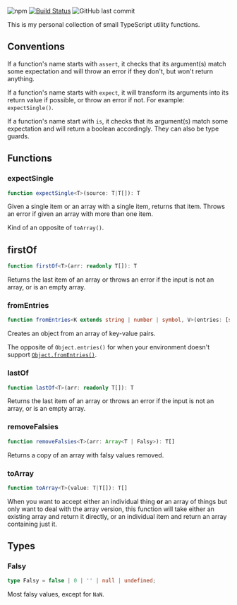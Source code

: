 ![npm](https://img.shields.io/npm/v/@mtti/funcs) [![Build Status](https://travis-ci.org/mtti/funcs.svg?branch=master)](https://travis-ci.org/mtti/funcs) ![GitHub last commit](https://img.shields.io/github/last-commit/mtti/funcs)

This is my personal collection of small TypeScript utility functions.

## Conventions

If a function's name starts with `assert`, it checks that its argument(s) match some expectation and will throw an error if they don't, but won't return anything.

If a function's name starts with `expect`, it will transform its arguments into its return value if possible, or throw an error if not. For example: `expectSingle()`.

If a function's name start with `is`, it checks that its argument(s) match some expectation and will return a boolean accordingly. They can also be type guards.

## Functions

### expectSingle

```typescript
function expectSingle<T>(source: T|T[]): T
```

Given a single item or an array with a single item, returns that item. Throws an error if given an array with more than one item.

Kind of an opposite of `toArray()`.

## firstOf

```typescript
function firstOf<T>(arr: readonly T[]): T
```

Returns the last item of an array or throws an error if the input is not an array, or is an empty array.

### fromEntries

```typescript
function fromEntries<K extends string | number | symbol, V>(entries: [string, V][]): Record<K, V>
```

Creates an object from an array of key-value pairs.

The opposite of `Object.entries()` for when your environment doesn't support [`Object.fromEntries()`](https://developer.mozilla.org/en-US/docs/Web/JavaScript/Reference/Global_Objects/Object/fromEntries).

### lastOf

```typescript
function lastOf<T>(arr: readonly T[]): T
```

Returns the last item of an array or throws an error if the input is not an array, or is an empty array.

### removeFalsies

```typescript
function removeFalsies<T>(arr: Array<T | Falsy>): T[]
```

Returns a copy of an array with falsy values removed.

### toArray

```typescript
function toArray<T>(value: T|T[]): T[]
```

When you want to accept either an individual thing **or** an array of things but only want to deal with the array version, this function will take either an existing array and return it directly, or an individual item and return an array containing just it.

## Types

### Falsy

```typescript
type Falsy = false | 0 | '' | null | undefined;
```

Most falsy values, except for `NaN`.

